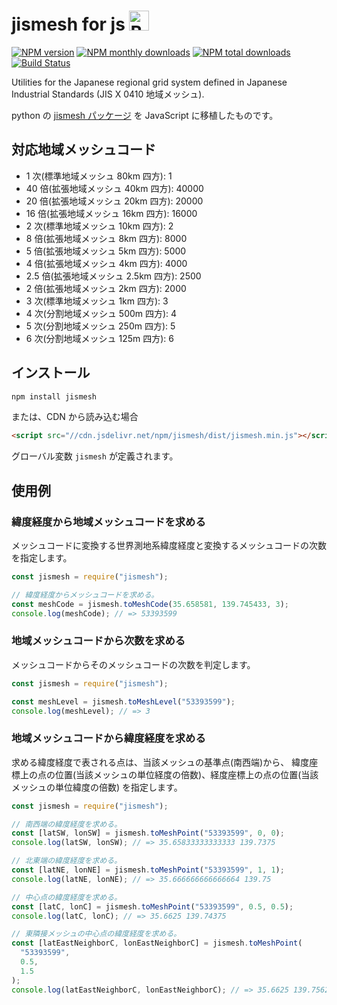 # jismesh for js <a href="https://www.buymeacoffee.com/leduong" target="_blank"><img src="https://cdn.buymeacoffee.com/buttons/default-orange.png" alt="Buy Me A Coffee" height="32" /></a>

[![NPM version](https://img.shields.io/npm/v/jismesh.svg?style=flat)](https://www.npmjs.com/package/jismesh)
[![NPM monthly downloads](https://img.shields.io/npm/dm/jismesh.svg?style=flat)](https://npmjs.org/package/jismesh)
[![NPM total downloads](https://img.shields.io/npm/dt/jismesh.svg?style=flat)](https://npmjs.org/package/jismesh)
[![Build Status](https://travis-ci.com/leduong/jismesh.svg?branch=master)](https://travis-ci.com/leduong/jismesh)

Utilities for the Japanese regional grid system defined in Japanese Industrial Standards (JIS X 0410 地域メッシュ).

python の [jismesh パッケージ](https://pypi.org/project/jismesh/) を JavaScript に移植したものです。

## 対応地域メッシュコード

- 1 次(標準地域メッシュ 80km 四方): 1
- 40 倍(拡張地域メッシュ 40km 四方): 40000
- 20 倍(拡張地域メッシュ 20km 四方): 20000
- 16 倍(拡張地域メッシュ 16km 四方): 16000
- 2 次(標準地域メッシュ 10km 四方): 2
- 8 倍(拡張地域メッシュ 8km 四方): 8000
- 5 倍(拡張地域メッシュ 5km 四方): 5000
- 4 倍(拡張地域メッシュ 4km 四方): 4000
- 2.5 倍(拡張地域メッシュ 2.5km 四方): 2500
- 2 倍(拡張地域メッシュ 2km 四方): 2000
- 3 次(標準地域メッシュ 1km 四方): 3
- 4 次(分割地域メッシュ 500m 四方): 4
- 5 次(分割地域メッシュ 250m 四方): 5
- 6 次(分割地域メッシュ 125m 四方): 6

## インストール

```bash
npm install jismesh
```

または、CDN から読み込む場合

```html
<script src="//cdn.jsdelivr.net/npm/jismesh/dist/jismesh.min.js"></script>
```

グローバル変数 `jismesh` が定義されます。

## 使用例

### 緯度経度から地域メッシュコードを求める

メッシュコードに変換する世界測地系緯度経度と変換するメッシュコードの次数を指定します。

```javascript
const jismesh = require("jismesh");

// 緯度経度からメッシュコードを求める。
const meshCode = jismesh.toMeshCode(35.658581, 139.745433, 3);
console.log(meshCode); // => 53393599
```

### 地域メッシュコードから次数を求める

メッシュコードからそのメッシュコードの次数を判定します。

```javascript
const jismesh = require("jismesh");

const meshLevel = jismesh.toMeshLevel("53393599");
console.log(meshLevel); // => 3
```

### 地域メッシュコードから緯度経度を求める

求める緯度経度で表される点は、当該メッシュの基準点(南西端)から、
緯度座標上の点の位置(当該メッシュの単位経度の倍数)、経度座標上の点の位置(当該メッシュの単位緯度の倍数)
を指定します。

```javascript
const jismesh = require("jismesh");

// 南西端の緯度経度を求める。
const [latSW, lonSW] = jismesh.toMeshPoint("53393599", 0, 0);
console.log(latSW, lonSW); // => 35.65833333333333 139.7375

// 北東端の緯度経度を求める。
const [latNE, lonNE] = jismesh.toMeshPoint("53393599", 1, 1);
console.log(latNE, lonNE); // => 35.666666666666664 139.75

// 中心点の緯度経度を求める。
const [latC, lonC] = jismesh.toMeshPoint("53393599", 0.5, 0.5);
console.log(latC, lonC); // => 35.6625 139.74375

// 東隣接メッシュの中心点の緯度経度を求める。
const [latEastNeighborC, lonEastNeighborC] = jismesh.toMeshPoint(
  "53393599",
  0.5,
  1.5
);
console.log(latEastNeighborC, lonEastNeighborC); // => 35.6625 139.75625000000002
```
